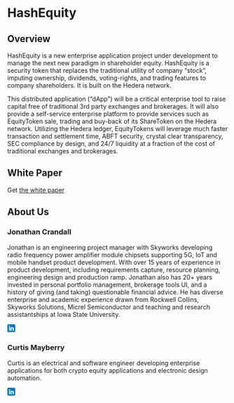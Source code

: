 # HashEquity

## Overview

HashEquity is a new enterprise application project under development to manage
the next new paradigm in shareholder equity. HashEquity is a security token 
that replaces the traditional utility of company “stock”, imputing ownership, 
dividends, voting-rights, and trading features to company shareholders. It is
 built on the Hedera network.

This distributed application (“dApp”) will be a critical enterprise tool to 
raise capital free of traditional 3rd party exchanges and brokerages. It will 
also provide a self-service enterprise platform to provide services such as 
EquityToken sale, trading and buy-back of its ShareToken on the Hedera network. 
Utilizing the Hedera ledger, EquityTokens will leverage much faster transaction 
and settlement time, ABFT security, crystal clear transparency, SEC compliance 
by design, and 24/7 liquidity at a fraction of the cost of traditional 
exchanges and brokerages.

## White Paper

Get [the white paper](HashEquity_Overview.pdf)

## About Us

### Jonathan Crandall

Jonathan is an engineering project manager with Skyworks developing radio 
frequency power amplifier module chipsets supporting 5G, IoT and mobile 
handset product development.  With over 15 years of experience in product 
development, including requirements capture, resource planning, engineering 
design and production ramp.   Jonathan also has 20+ years invested in personal 
portfolio management, brokerage tools UI, and a history of giving (and taking) 
questionable financial advice.  He has diverse enterprise and academic 
experience drawn from Rockwell Collins, Skyworks Solutions, Micrel 
Semiconductor and teaching and research assistantships at Iowa State 
University.

<a href = "https://www.linkedin.com/in/jonathan-crandall-a927445/" ><img src="linkedin.png" width="18" alt="LinkedIn Profile" /></a>

### Curtis Mayberry 

Curtis is an electrical and software engineer developing enterprise 
applications for both crypto equity applications and electronic design 
automation.

<a href = "https://www.linkedin.com/in/curtis-mayberry-1364a130/" ><img src="linkedin.png" width="18" alt="LinkedIn Profile" /></a>


